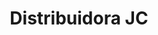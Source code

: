 ---
title: "Distribuidora JC"
url: /ciudad-autonoma-de-buenos-aires/distribuidora-jc/
shop: Feinkost
---